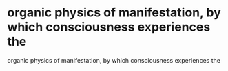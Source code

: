 # organic physics of manifestation, by which consciousness experiences the

organic physics of manifestation, by which consciousness experiences the